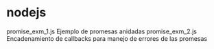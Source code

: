 # nodejs
promise_exm_1.js Ejemplo de promesas anidadas
promise_exm_2.js Encadenamiento de callbacks para manejo de errores de las promesas
